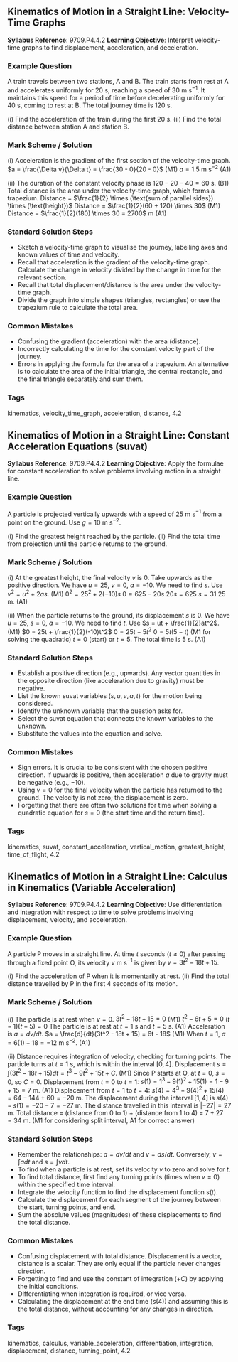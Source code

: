 ## Kinematics of Motion in a Straight Line: Velocity-Time Graphs

**Syllabus Reference**: 9709.P4.4.2
**Learning Objective**: Interpret velocity-time graphs to find displacement, acceleration, and deceleration.

### Example Question
A train travels between two stations, A and B. The train starts from rest at A and accelerates uniformly for $20$ s, reaching a speed of $30$ m s$^{-1}$. It maintains this speed for a period of time before decelerating uniformly for $40$ s, coming to rest at B. The total journey time is $120$ s.

(i) Find the acceleration of the train during the first $20$ s.
(ii) Find the total distance between station A and station B.

### Mark Scheme / Solution
(i) Acceleration is the gradient of the first section of the velocity-time graph.
$a = \frac{\Delta v}{\Delta t} = \frac{30 - 0}{20 - 0}$ (M1)
$a = 1.5$ m s$^{-2}$ (A1)

(ii) The duration of the constant velocity phase is $120 - 20 - 40 = 60$ s. (B1)
Total distance is the area under the velocity-time graph, which forms a trapezium.
Distance = $\frac{1}{2} \times (\text{sum of parallel sides}) \times (\text{height})$
Distance = $\frac{1}{2}(60 + 120) \times 30$ (M1)
Distance = $\frac{1}{2}(180) \times 30 = 2700$ m (A1)

### Standard Solution Steps
- Sketch a velocity-time graph to visualise the journey, labelling axes and known values of time and velocity.
- Recall that acceleration is the gradient of the velocity-time graph. Calculate the change in velocity divided by the change in time for the relevant section.
- Recall that total displacement/distance is the area under the velocity-time graph.
- Divide the graph into simple shapes (triangles, rectangles) or use the trapezium rule to calculate the total area.

### Common Mistakes
- Confusing the gradient (acceleration) with the area (distance).
- Incorrectly calculating the time for the constant velocity part of the journey.
- Errors in applying the formula for the area of a trapezium. An alternative is to calculate the area of the initial triangle, the central rectangle, and the final triangle separately and sum them.

### Tags
kinematics, velocity_time_graph, acceleration, distance, 4.2

## Kinematics of Motion in a Straight Line: Constant Acceleration Equations (suvat)

**Syllabus Reference**: 9709.P4.4.2
**Learning Objective**: Apply the formulae for constant acceleration to solve problems involving motion in a straight line.

### Example Question
A particle is projected vertically upwards with a speed of $25$ m s$^{-1}$ from a point on the ground. Use $g = 10$ m s$^{-2}$.

(i) Find the greatest height reached by the particle.
(ii) Find the total time from projection until the particle returns to the ground.

### Mark Scheme / Solution
(i) At the greatest height, the final velocity $v$ is $0$.
Take upwards as the positive direction. We have $u = 25$, $v = 0$, $a = -10$. We need to find $s$.
Use $v^2 = u^2 + 2as$. (M1)
$0^2 = 25^2 + 2(-10)s$
$0 = 625 - 20s$
$20s = 625$
$s = 31.25$ m. (A1)

(ii) When the particle returns to the ground, its displacement $s$ is $0$.
We have $u = 25$, $s = 0$, $a = -10$. We need to find $t$.
Use $s = ut + \frac{1}{2}at^2$. (M1)
$0 = 25t + \frac{1}{2}(-10)t^2$
$0 = 25t - 5t^2$
$0 = 5t(5 - t)$ (M1 for solving the quadratic)
$t = 0$ (start) or $t = 5$.
The total time is $5$ s. (A1)

### Standard Solution Steps
- Establish a positive direction (e.g., upwards). Any vector quantities in the opposite direction (like acceleration due to gravity) must be negative.
- List the known suvat variables ($s, u, v, a, t$) for the motion being considered.
- Identify the unknown variable that the question asks for.
- Select the suvat equation that connects the known variables to the unknown.
- Substitute the values into the equation and solve.

### Common Mistakes
- Sign errors. It is crucial to be consistent with the chosen positive direction. If upwards is positive, then acceleration $a$ due to gravity must be negative (e.g., $-10$).
- Using $v=0$ for the final velocity when the particle has returned to the ground. The velocity is not zero; the displacement is zero.
- Forgetting that there are often two solutions for time when solving a quadratic equation for $s=0$ (the start time and the return time).

### Tags
kinematics, suvat, constant_acceleration, vertical_motion, greatest_height, time_of_flight, 4.2

## Kinematics of Motion in a Straight Line: Calculus in Kinematics (Variable Acceleration)

**Syllabus Reference**: 9709.P4.4.2
**Learning Objective**: Use differentiation and integration with respect to time to solve problems involving displacement, velocity, and acceleration.

### Example Question
A particle P moves in a straight line. At time $t$ seconds ($t \ge 0$) after passing through a fixed point O, its velocity $v$ m s$^{-1}$ is given by $v = 3t^2 - 18t + 15$.

(i) Find the acceleration of P when it is momentarily at rest.
(ii) Find the total distance travelled by P in the first $4$ seconds of its motion.

### Mark Scheme / Solution
(i) The particle is at rest when $v = 0$.
$3t^2 - 18t + 15 = 0$ (M1)
$t^2 - 6t + 5 = 0$
$(t-1)(t-5) = 0$
The particle is at rest at $t=1$ s and $t=5$ s. (A1)
Acceleration is $a = dv/dt$.
$a = \frac{d}{dt}(3t^2 - 18t + 15) = 6t - 18$ (M1)
When $t=1$, $a = 6(1) - 18 = -12$ m s$^{-2}$. (A1)

(ii) Distance requires integration of velocity, checking for turning points.
The particle turns at $t=1$ s, which is within the interval $[0, 4]$.
Displacement $s = \int (3t^2 - 18t + 15) dt = t^3 - 9t^2 + 15t + C$. (M1)
Since P starts at O, at $t=0$, $s=0$, so $C=0$.
Displacement from $t=0$ to $t=1$:
$s(1) = 1^3 - 9(1)^2 + 15(1) = 1 - 9 + 15 = 7$ m. (A1)
Displacement from $t=1$ to $t=4$:
$s(4) = 4^3 - 9(4)^2 + 15(4) = 64 - 144 + 60 = -20$ m.
The displacement during the interval $[1, 4]$ is $s(4) - s(1) = -20 - 7 = -27$ m.
The distance travelled in this interval is $|-27| = 27$ m.
Total distance = (distance from 0 to 1) + (distance from 1 to 4) = $7 + 27 = 34$ m. (M1 for considering split interval, A1 for correct answer)

### Standard Solution Steps
- Remember the relationships: $a = dv/dt$ and $v = ds/dt$. Conversely, $v = \int a dt$ and $s = \int v dt$.
- To find when a particle is at rest, set its velocity $v$ to zero and solve for $t$.
- To find total distance, first find any turning points (times when $v=0$) within the specified time interval.
- Integrate the velocity function to find the displacement function $s(t)$.
- Calculate the displacement for each segment of the journey between the start, turning points, and end.
- Sum the absolute values (magnitudes) of these displacements to find the total distance.

### Common Mistakes
- Confusing displacement with total distance. Displacement is a vector, distance is a scalar. They are only equal if the particle never changes direction.
- Forgetting to find and use the constant of integration ($+C$) by applying the initial conditions.
- Differentiating when integration is required, or vice versa.
- Calculating the displacement at the end time ($s(4)$) and assuming this is the total distance, without accounting for any changes in direction.

### Tags
kinematics, calculus, variable_acceleration, differentiation, integration, displacement, distance, turning_point, 4.2